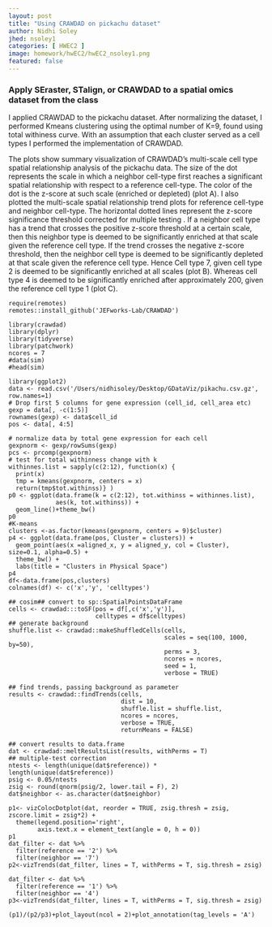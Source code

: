 ```yaml
---
layout: post
title: "Using CRAWDAD on pickachu dataset"
author: Nidhi Soley
jhed: nsoley1
categories: [ HWEC2 ]
image: homework/hwEC2/hwEC2_nsoley1.png
featured: false
---
```


### Apply SEraster, STalign, or CRAWDAD to a spatial omics dataset from the class

I applied CRAWDAD to the pickachu dataset. After normalizing the dataset, I performed Kmeans clustering using the optimal number of K=9, found using total withiness curve. With an assumption that each cluster served as a cell types I performed the implementation of CRAWDAD.

The plots show summary visualization of CRAWDAD’s multi-scale cell type spatial relationship analysis of the pickachu data. The size of the dot represents the scale in which a neighbor cell-type first reaches a significant spatial relationship with respect to a reference cell-type. The color of the dot is the z-score at such scale (enriched or depleted) (plot A). I also plotted the multi-scale spatial relationship trend plots for reference cell-type and neighbor cell-type. The horizontal dotted lines represent the z-score significance threshold corrected for multiple testing . If a neighbor cell type has a trend that crosses the positive z-score threshold at a certain scale, then this neighbor type is deemed to be significantly enriched at that scale given the reference cell type. If the trend crosses the negative z-score threshold, then the neighbor cell type is deemed to be significantly depleted at that scale given the reference cell type. Hence Cell type 7, given cell type 2 is deemed to be significantly enriched at all scales (plot B). Whereas cell type 4 is deemed to be significantly enriched after approximately 200, given the reference cell type 1 (plot C).

```{r}
require(remotes)
remotes::install_github('JEFworks-Lab/CRAWDAD')

library(crawdad)
library(dplyr)
library(tidyverse)
library(patchwork)
ncores = 7
#data(sim)
#head(sim)

library(ggplot2)
data <- read.csv('/Users/nidhisoley/Desktop/GDataViz/pikachu.csv.gz', row.names=1)
# Drop first 5 columns for gene expression (cell_id, cell_area etc)
gexp = data[, -c(1:5)]
rownames(gexp) <- data$cell_id
pos <- data[, 4:5]

# normalize data by total gene expression for each cell
gexpnorm <- gexp/rowSums(gexp)
pcs <- prcomp(gexpnorm)
# test for total withinness change with k
withinnes.list = sapply(c(2:12), function(x) { 
  print(x)
  tmp = kmeans(gexpnorm, centers = x)
  return(tmp$tot.withinss)} )
p0 <- ggplot(data.frame(k = c(2:12), tot.withinss = withinnes.list), 
             aes(k, tot.withinss)) +
  geom_line()+theme_bw()
p0
#K-means
clusters <-as.factor(kmeans(gexpnorm, centers = 9)$cluster)
p4 <- ggplot(data.frame(pos, Cluster = clusters)) + 
  geom_point(aes(x =aligned_x, y = aligned_y, col = Cluster), size=0.1, alpha=0.5) + 
  theme_bw() +
  labs(title = "Clusters in Physical Space")
p4
df<-data.frame(pos,clusters)
colnames(df) <- c('x','y', 'celltypes')

## cosim## convert to sp::SpatialPointsDataFrame
cells <- crawdad:::toSF(pos = df[,c('x','y')],
                        celltypes = df$celltypes)
## generate background
shuffle.list <- crawdad::makeShuffledCells(cells,
                                           scales = seq(100, 1000, by=50),
                                           perms = 3,
                                           ncores = ncores,
                                           seed = 1,
                                           verbose = TRUE)

## find trends, passing background as parameter
results <- crawdad::findTrends(cells,
                               dist = 10,
                               shuffle.list = shuffle.list,
                               ncores = ncores,
                               verbose = TRUE, 
                               returnMeans = FALSE)

## convert results to data.frame
dat <- crawdad::meltResultsList(results, withPerms = T)
## multiple-test correction
ntests <- length(unique(dat$reference)) * length(unique(dat$reference))
psig <- 0.05/ntests
zsig <- round(qnorm(psig/2, lower.tail = F), 2)
dat$neighbor <- as.character(dat$neighbor)

p1<- vizColocDotplot(dat, reorder = TRUE, zsig.thresh = zsig, zscore.limit = zsig*2) +
  theme(legend.position='right',
        axis.text.x = element_text(angle = 0, h = 0))
p1
dat_filter <- dat %>% 
  filter(reference == '2') %>% 
  filter(neighbor == '7')
p2<-vizTrends(dat_filter, lines = T, withPerms = T, sig.thresh = zsig)

dat_filter <- dat %>% 
  filter(reference == '1') %>% 
  filter(neighbor == '4')
p3<-vizTrends(dat_filter, lines = T, withPerms = T, sig.thresh = zsig)

(p1)/(p2/p3)+plot_layout(ncol = 2)+plot_annotation(tag_levels = 'A')

```
